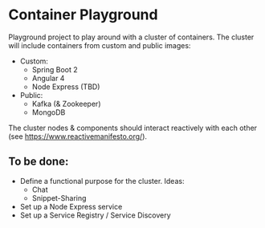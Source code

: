 # Container Playground

Playground project to play around with a cluster of containers.
The cluster will include containers from custom and public images:
* Custom:
    * Spring Boot 2
    * Angular 4
    * Node Express (TBD)
* Public:
    * Kafka (& Zookeeper)
    * MongoDB
    
The cluster nodes & components should interact reactively with each other (see https://www.reactivemanifesto.org/).
    
## To be done:
* Define a functional purpose for the cluster. Ideas:
    * Chat
    * Snippet-Sharing
* Set up a Node Express service
* Set up a Service Registry / Service Discovery